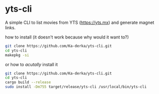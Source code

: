 # yts-cli

A simple CLI to list movies from YTS (https://yts.mx) and generate magnet links.

how to install (it doesn't work because why would it want to?)
```bash
git clone https://github.com/Ka-derka/yts-cli.git
cd yts-cli
makepkg -si
```

or how to _acutally_ install it

```bash
git clone https://github.com/Ka-derka/yts-cli.git
cd yts-cli
cargo build --release
sudo install -Dm755 target/release/yts-cli /usr/local/bin/yts-cli
